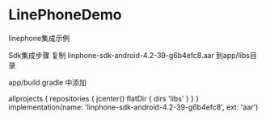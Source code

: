 # LinePhoneDemo
linephone集成示例

Sdk集成步骤 复制 linphone-sdk-android-4.2-39-g6b4efc8.aar 到app/libs目录

app/build.gradle 中添加

allprojects {
    repositories {
        jcenter()
        flatDir {
            dirs 'libs'
        }
    }
}
 implementation(name: 'linphone-sdk-android-4.2-39-g6b4efc8', ext: 'aar')
